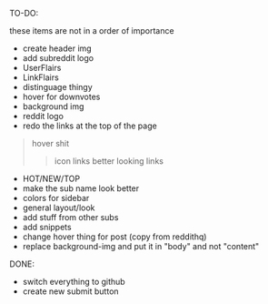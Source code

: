 TO-DO:

these items are not in a order of importance

- create header img
- add subreddit logo
- UserFlairs
- LinkFlairs
- distinguage thingy
- hover for downvotes
- background img
- reddit logo
- redo the links at the top of the page
>hover shit
>>icon
>>links
>>better looking links
- HOT/NEW/TOP
- make the sub name look better
- colors for sidebar
- general layout/look
- add stuff from other subs
- add snippets
- change hover thing for post (copy from reddithq)
- replace background-img and put it in "body" and not "content"


DONE:

- switch everything to github
- create new submit button
